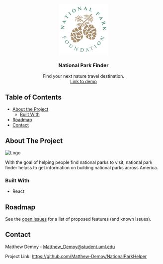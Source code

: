<!-- PROJECT LOGO -->
<br />
<p align="center">
  <a href="https://3qtp3.csb.app/">
    <img src="assets/foundation-logo.svg" alt="Logo" width="160" height="160">
  </a>
  
  <h3 align="center">National Park Finder</h3>

  <p align="center">
    Find your next nature travel destination.
    <br />
    <a href="https://codesandbox.io/embed/github/Matthew-Demoy/NationalParkHelper/tree/master/?autoresize=1&fontsize=14&view=preview"> Link to demo <a/>
      
  </p>
  
</p>




<!-- TABLE OF CONTENTS -->
## Table of Contents

* [About the Project](#about-the-project)
  * [Built With](#built-with)
* [Roadmap](#roadmap)
* [Contact](#contact)



<!-- ABOUT THE PROJECT -->
## About The Project
<div display="flex">
  <img src="assets/Cover.png" alt="Logo" height="420">
</div>

With the goal of helping people find national parks to visit, national park finder
helpss to get information on building national parks across America.



### Built With

* []() React


<!-- ROADMAP -->
## Roadmap

See the [open issues](https://github.com/github_username/repo/issues) for a list of proposed features (and known issues).

<!-- CONTACT -->
## Contact

Matthew Demoy - Matthew_Demoy@student.uml.edu

Project Link: https://github.com/Matthew-Demoy/NationalParkHelper




<!-- MARKDOWN LINKS & IMAGES -->
<!-- https://www.markdownguide.org/basic-syntax/#reference-style-links -->
[contributors-shield]: https://img.shields.io/github/contributors/othneildrew/Best-README-Template.svg?style=flat-square
[contributors-url]: https://github.com/othneildrew/Best-README-Template/graphs/contributors
[forks-shield]: https://img.shields.io/github/forks/othneildrew/Best-README-Template.svg?style=flat-square
[forks-url]: https://github.com/othneildrew/Best-README-Template/network/members
[stars-shield]: https://img.shields.io/github/stars/othneildrew/Best-README-Template.svg?style=flat-square
[stars-url]: https://github.com/othneildrew/Best-README-Template/stargazers
[issues-shield]: https://img.shields.io/github/issues/othneildrew/Best-README-Template.svg?style=flat-square
[issues-url]: https://github.com/othneildrew/Best-README-Template/issues
[license-shield]: https://img.shields.io/github/license/othneildrew/Best-README-Template.svg?style=flat-square
[license-url]: https://github.com/othneildrew/Best-README-Template/blob/master/LICENSE.txt
[linkedin-shield]: https://img.shields.io/badge/-LinkedIn-black.svg?style=flat-square&logo=linkedin&colorB=555
[linkedin-url]: https://www.linkedin.com/in/matthew-demoy-9ba2ab123/
[product-screenshot]: assets/screens/JournalScreen.png
